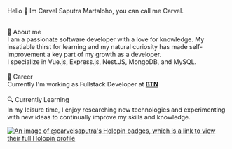 
Hello 👋 
Im Carvel Saputra Martaloho, you can call me Carvel.

<br>💬 About me 
<br>
I am a passionate software developer with a love for knowledge. My insatiable thirst for learning and my natural curiosity has made self-improvement a key part of my growth as a developer. 
<br>
I specialize in Vue.js, Express.js, Nest.JS, MongoDB, and MySQL.
<br>
<br>
:briefcase: Career
<br>
Currently I'm working as Fullstack Developer at [**BTN**](https://www.btn.co.id/)
<br><br>
🔍 Currently Learning
<br>
In my leisure time, I enjoy researching new technologies and experimenting with new ideas to continually improve my skills and knowledge.

[![An image of @carvelsaputra's Holopin badges, which is a link to view their full Holopin profile](https://holopin.me/carvelsaputra)](https://holopin.io/@carvelsaputra)
<!--
**carvelsaputra/carvelsaputra** is a ✨ _special_ ✨ repository because its `README.md` (this file) appears on your GitHub profile.

Here are some ideas to get you started:

- 🔭 I’m currently working on ...
- 🌱 I’m currently learning ...
- 👯 I’m looking to collaborate on ...
- 🤔 I’m looking for help with ...
- 💬 Ask me about ...
- 📫 How to reach me: ...
- 😄 Pronouns: ...
- ⚡ Fun fact: ...
-->
